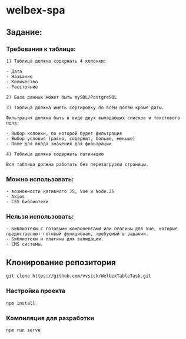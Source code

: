 # welbex-spa

## Задание:

### Требования к таблице:
```
1) Таблица должна содержать 4 колонки:

- Дата
- Название
- Количество
- Расстояние

2) База данных может быть mySQL/PostgreSQL

3) Таблица должна иметь сортировку по всем полям кроме даты.

Фильтрация должна быть в виде двух выпадающих списков и текстового поля:

- Выбор колонки, по которой будет фильтрация
- Выбор условия (равно, содержит, больше, меньше)
- Поле для ввода значения для фильтрации

4) Таблица должна содержать пагинацию

Вся таблица должна работать без перезагрузки страницы.
```

### Можно использовать:
```
- возможности нативного JS, Vue и Node.JS
- Axios
- CSS библиотеки
```

### Нельзя использовать:
```
- Библиотеки с готовыми компонентами или плагины для Vue, которые предоставляют готовый функционал, требуемый в задании.
- Библиотеки и плагины для валидации.
- CMS системы.
```

## Клонирование репозитория
```
git clone https://github.com/vvsick/WelbexTableTask.git
```

### Настройка проекта
```
npm install
```

### Компиляция для разработки
```
npm run serve
```